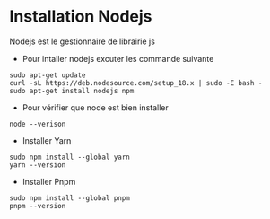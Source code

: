 # Installation Nodejs 

Nodejs est le gestionnaire de librairie js

- Pour intaller nodejs excuter les commande suivante
```shell
sudo apt-get update
curl -sL https://deb.nodesource.com/setup_18.x | sudo -E bash -
sudo apt-get install nodejs npm
```
- Pour vérifier que node est bien installer 
```shell
node --verison
```

- Installer Yarn 
```shell
sudo npm install --global yarn
yarn --version
```

- Installer Pnpm
```shell
sudo npm install --global pnpm
pnpm --version
```
